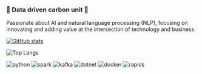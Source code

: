### 🧬 Data driven carbon unit 🧬 
Passionate about AI and natural language processing (NLP), focusing on innovating and adding value at the intersection of technology and business.

[![GitHub stats](https://github-readme-stats.vercel.app/api?username=puppetm4st3r&custom_title=Stats&rank_icon=percentile&hide=prs&show=reviews,discussions_started&show_icons=true&count_private=true&theme=ocean_dark)](https://github.com/anuraghazra/github-readme-stats)

![Top Langs](https://github-readme-stats.vercel.app/api/top-langs/?username=puppetm4st3r&layout=compact&theme=ocean_dark&hide=python)

![python](https://img.shields.io/badge/-Python-555555?style=flat&logo=Python&logoColor=93fc00)
![spark](https://img.shields.io/badge/-Spark-555555?style=flat&logo=ApacheSpark&logoColor=93fc00)
![kafka](https://img.shields.io/badge/-Kafka-555555?style=flat&logo=Apachekafka&logoColor=93fc00)
![dotnet](https://img.shields.io/badge/-DotNet-555555?style=flat&logo=dotnet&logoColor=93fc00)
![docker](https://img.shields.io/badge/-Docker-555555?style=flat&logo=docker&logoColor=93fc00)
![rapids](https://img.shields.io/badge/-Rapids-555555?style=flat&logo=nvidia&logoColor=93fc00)
